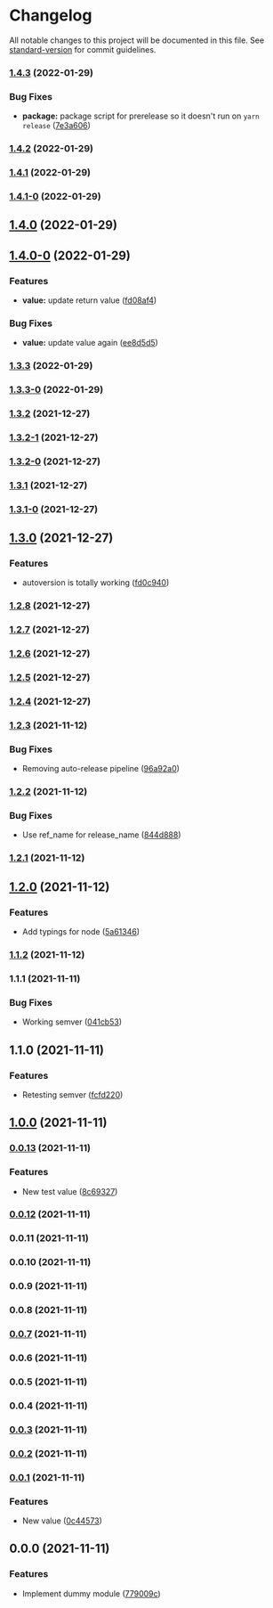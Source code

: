 # Changelog

All notable changes to this project will be documented in this file. See [standard-version](https://github.com/conventional-changelog/standard-version) for commit guidelines.

### [1.4.3](https://github.com/eyzi/sandbox/compare/v1.4.0...v1.4.3) (2022-01-29)


### Bug Fixes

* **package:** package script for prerelease so it doesn't run on `yarn release` ([7e3a606](https://github.com/eyzi/sandbox/commit/7e3a60612cbfd926bd9d07a5559d1543d5a09a08))

### [1.4.2](https://github.com/eyzi/sandbox/compare/v1.4.1...v1.4.2) (2022-01-29)

### [1.4.1](https://github.com/eyzi/sandbox/compare/v1.4.1-0...v1.4.1) (2022-01-29)

### [1.4.1-0](https://github.com/eyzi/sandbox/compare/v1.4.0...v1.4.1-0) (2022-01-29)

## [1.4.0](https://github.com/eyzi/sandbox/compare/v1.4.0-0...v1.4.0) (2022-01-29)

## [1.4.0-0](https://github.com/eyzi/sandbox/compare/v1.3.3...v1.4.0-0) (2022-01-29)


### Features

* **value:** update return value ([fd08af4](https://github.com/eyzi/sandbox/commit/fd08af48b9f99fb42c7094a0d64f0601b4c7cc2c))


### Bug Fixes

* **value:** update value again ([ee8d5d5](https://github.com/eyzi/sandbox/commit/ee8d5d59048bacb3da99f5b4fb29e2992a112821))

### [1.3.3](https://github.com/eyzi/sandbox/compare/v1.3.3-0...v1.3.3) (2022-01-29)

### [1.3.3-0](https://github.com/eyzi/sandbox/compare/v1.3.1...v1.3.3-0) (2022-01-29)

### [1.3.2](https://github.com/eyzi/sandbox/compare/v1.3.2-1...v1.3.2) (2021-12-27)

### [1.3.2-1](https://github.com/eyzi/sandbox/compare/v1.3.2-0...v1.3.2-1) (2021-12-27)

### [1.3.2-0](https://github.com/eyzi/sandbox/compare/v1.3.1...v1.3.2-0) (2021-12-27)

### [1.3.1](https://github.com/eyzi/sandbox/compare/v1.3.1-0...v1.3.1) (2021-12-27)

### [1.3.1-0](https://github.com/eyzi/sandbox/compare/v1.3.0...v1.3.1-0) (2021-12-27)

## [1.3.0](https://github.com/eyzi/sandbox/compare/v1.2.8...v1.3.0) (2021-12-27)


### Features

* autoversion is totally working ([fd0c940](https://github.com/eyzi/sandbox/commit/fd0c940852a96af35bec0e8b7cc028b43789d78d))

### [1.2.8](https://github.com/eyzi/sandbox/compare/v1.2.7...v1.2.8) (2021-12-27)

### [1.2.7](https://github.com/eyzi/sandbox/compare/v1.2.6...v1.2.7) (2021-12-27)

### [1.2.6](https://github.com/eyzi/sandbox/compare/v1.2.5...v1.2.6) (2021-12-27)

### [1.2.5](https://github.com/eyzi/sandbox/compare/v1.2.3...v1.2.5) (2021-12-27)

### [1.2.4](https://github.com/eyzi/sandbox/compare/v1.2.3...v1.2.4) (2021-12-27)

### [1.2.3](https://github.com/eyzi/sandbox/compare/v1.2.2...v1.2.3) (2021-11-12)


### Bug Fixes

* Removing auto-release pipeline ([96a92a0](https://github.com/eyzi/sandbox/commit/96a92a00b95576ed7d79420f537dbd5a20a45b0b))

### [1.2.2](https://github.com/eyzi/sandbox/compare/v1.2.1...v1.2.2) (2021-11-12)


### Bug Fixes

* Use ref_name for release_name ([844d888](https://github.com/eyzi/sandbox/commit/844d88850fc010e1584eb3b9c0320a73fef7bfdb))

### [1.2.1](https://github.com/eyzi/sandbox/compare/v1.2.0...v1.2.1) (2021-11-12)

## [1.2.0](https://github.com/eyzi/sandbox/compare/v1.1.2...v1.2.0) (2021-11-12)


### Features

* Add typings for node ([5a61346](https://github.com/eyzi/sandbox/commit/5a613462d5d8aa32dddc5c4b9dd56a2d47306957))

### [1.1.2](https://github.com/eyzi/sandbox/compare/v1.1.1...v1.1.2) (2021-11-12)

### 1.1.1 (2021-11-11)


### Bug Fixes

* Working semver ([041cb53](https://github.com/eyzi/sandbox/commit/041cb5386ee8190e473b1e52297c77319b67c4a3))

## 1.1.0 (2021-11-11)


### Features

* Retesting semver ([fcfd220](https://github.com/eyzi/sandbox/commit/fcfd2203492e818a4b6dbf709cba714287f82bc8))

## [1.0.0](https://github.com/eyzi/sandbox/compare/v0.0.13...v1.0.0) (2021-11-11)

### [0.0.13](https://github.com/eyzi/sandbox/compare/v0.0.12...v0.0.13) (2021-11-11)


### Features

* New test value ([8c69327](https://github.com/eyzi/sandbox/commit/8c693271c3d974c8abebb69db80849fb8eb4c8ff))

### [0.0.12](https://github.com/eyzi/sandbox/compare/v0.0.11...v0.0.12) (2021-11-11)

### 0.0.11 (2021-11-11)

### 0.0.10 (2021-11-11)

### 0.0.9 (2021-11-11)

### 0.0.8 (2021-11-11)

### [0.0.7](https://github.com/eyzi/sandbox/compare/v0.0.6...v0.0.7) (2021-11-11)

### 0.0.6 (2021-11-11)

### 0.0.5 (2021-11-11)

### 0.0.4 (2021-11-11)

### [0.0.3](https://github.com/eyzi/sandbox/compare/v0.0.2...v0.0.3) (2021-11-11)

### [0.0.2](https://github.com/eyzi/sandbox/compare/v0.0.1...v0.0.2) (2021-11-11)

### [0.0.1](https://github.com/eyzi/sandbox/compare/v0.0.0...v0.0.1) (2021-11-11)


### Features

* New value ([0c44573](https://github.com/eyzi/sandbox/commit/0c445731cbb67576bfc48cc37007e16d3ff0ac20))

## 0.0.0 (2021-11-11)


### Features

* Implement dummy module ([779009c](https://github.com/eyzi/sandbox/commit/779009cbb0d109bec41c907308f5e1aa2b1bf526))
